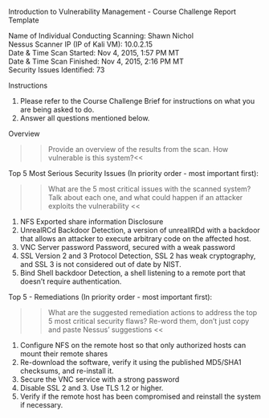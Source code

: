 Introduction to Vulnerability Management - Course Challenge Report Template 


Name of Individual Conducting Scanning:	Shawn Nichol </br>
Nessus Scanner IP (IP of Kali VM):	10.0.2.15 </br>
Date & Time Scan Started:	Nov 4, 2015, 1:57 PM MT </br> 
Date & Time Scan Finished:	Nov 4, 2015, 2:16 PM MT </br> 
Security Issues Identified:	73 </br>


Instructions

1.	Please refer to the Course Challenge Brief for instructions on what you are being asked to do.
2.	Answer all questions mentioned below.


Overview

>> Provide an overview of the results from the scan. How vulnerable is this system?<<

Top 5 Most Serious Security Issues (In priority order - most important first):

>> What are the 5 most critical issues with the scanned system? Talk about each one, and what could happen if an attacker exploits the vulnerability <<

1.	NFS Exported share information Disclosure
2.	UnrealRCd Backdoor Detection, a version of unreallRDd with a backdoor that allows an attacker to execute arbitrary code on the affected host.
3.	VNC Server password Password, secured with a weak password
4.	SSL Version 2 and 3 Protocol Detection, SSL 2 has weak cryptography, and SSL 3 is not considered out of date by NIST. 
5.	Bind Shell backdoor Detection, a shell listening to a remote port that doesn’t require authentication.

Top 5 - Remediations (In priority order - most important first):
>> What are the suggested remediation actions to address the top 5 most critical security flaws? Re-word them, don’t just copy and paste Nessus’ suggestions <<

1.	Configure NFS on the remote host so that only authorized hosts can mount their remote shares
2.	Re-download the software, verify it using the published MD5/SHA1 checksums, and re-install it. 
3.	Secure the VNC service with a strong password
4.	Disable SSL 2 and 3. Use TLS 1.2 or higher. 
5.	Verify if the remote host has been compromised and reinstall the system if necessary. 
